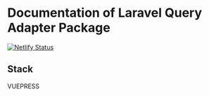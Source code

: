 # Documentation of Laravel Query Adapter Package

[![Netlify Status](https://api.netlify.com/api/v1/badges/f6b5f10a-3d8b-4115-9a85-1361ff6887d3/deploy-status)](https://app.netlify.com/sites/affectionate-lovelace-debc63/deploys)

## Stack
VUEPRESS

